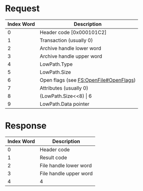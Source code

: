 # Request

| Index Word | Description                                                                |
|------------|----------------------------------------------------------------------------|
| 0          | Header code \[0x000101C2\]                                                 |
| 1          | Transaction (usually 0)                                                    |
| 2          | Archive handle lower word                                                  |
| 3          | Archive handle upper word                                                  |
| 4          | LowPath.Type                                                               |
| 5          | LowPath.Size                                                               |
| 6          | Open flags (see [FS:OpenFile#OpenFlags](FS:OpenFile#OpenFlags "wikilink")) |
| 7          | Attributes (usually 0)                                                     |
| 8          | (LowPath.Size\<\<8) \| 6                                                   |
| 9          | LowPath.Data pointer                                                       |

# Response

| Index Word | Description            |
|------------|------------------------|
| 0          | Header code            |
| 1          | Result code            |
| 2          | File handle lower word |
| 3          | File handle upper word |
| 4          | 4                      |